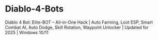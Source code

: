 # Diablo-4-Bots
Diablo 4 Bot: Elite-BOT – All-in-One Hack | Auto Farming, Loot ESP, Smart Combat AI, Auto Dodge, Skill Rotation, Waypoint Unlocker | Updated for 2025 | Windows 10/11
